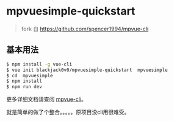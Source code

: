 # mpvuesimple-quickstart

> fork 自 https://github.com/spencer1994/mpvue-cli

## 基本用法
``` bash
$ npm install -g vue-cli
$ vue init blackjack0v0/mpvuesimple-quickstart  mpvuesimple
$ cd  mpvuesimple
$ npm install
$ npm run dev
```

更多详细文档请查阅 [mpvue-cli](https://github.com/spencer1994/mpvue-cli)。

就是简单的做了个整合。。。。。原项目没cli用很难受。
